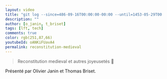 ```yaml
---
layout: video
title: "git log --since=486-09-16T00:00:00-00:00 --until=1453-05-29T00:00:00 #LFT 25/11/22"
description: ""
author: [o_janin, t_briset]
tags: [lft, tech]
comments: true
color: rgb(251,87,66)
youtubeId: oANKiFUavA4
permalink: reconstitution-medieval
---
```


> Reconstitution medieval et autres joyeusetés 🏹

Présenté par Olivier Janin et Thomas Briset.

